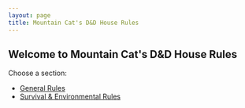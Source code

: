 ```yaml
---
layout: page
title: Mountain Cat's D&D House Rules
---
```


## Welcome to Mountain Cat's D&D House Rules

Choose a section:
- [General Rules](/general/)
- [Survival & Environmental Rules](/survival/)
